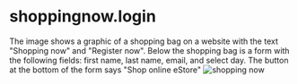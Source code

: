 # shoppingnow.login
The image shows a graphic of a shopping bag on a website with the text "Shopping now" and "Register now". Below the shopping bag is a form with the following fields: first name, last name, email, and select day. The button at the bottom of the form says "Shop online eStore"
![shopping now](https://github.com/VINITCHAVDA/shoppingnow.login/assets/146835471/752dc6dc-db61-4f7d-9a5a-df2ac29c845e)
